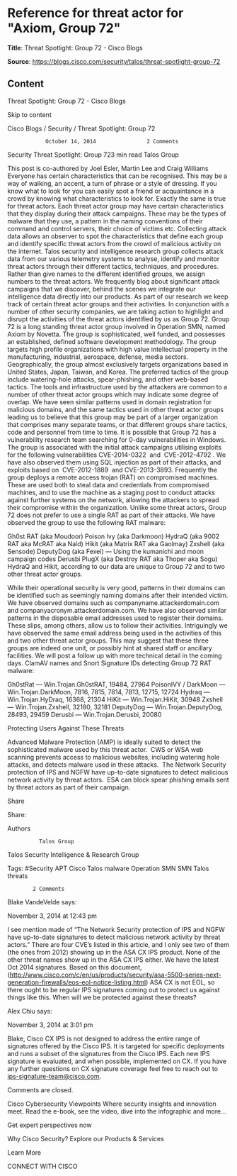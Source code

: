 # Reference for threat actor for "Axiom, Group 72"

**Title**: Threat Spotlight: Group 72 - Cisco Blogs

**Source**: https://blogs.cisco.com/security/talos/threat-spotlight-group-72

## Content
















Threat Spotlight: Group 72 - Cisco Blogs



























































Skip to content





Cisco Blogs / Security / Threat Spotlight: Group 72






				October 14, 2014				2 Comments










Security
Threat Spotlight: Group 723 min read  Talos Group 

 

This post is co-authored by Joel Esler, Martin Lee and Craig Williams
Everyone has certain characteristics that can be recognised. This may be a way of walking, an accent, a turn of phrase or a style of dressing. If you know what to look for you can easily spot a friend or acquaintance in a crowd by knowing what characteristics to look for. Exactly the same is true for threat actors.
Each threat actor group may have certain characteristics that they display during their attack campaigns. These may be the types of malware that they use, a pattern in the naming conventions of their command and control servers, their choice of victims etc. Collecting attack data allows an observer to spot the characteristics that define each group and identify specific threat actors from the crowd of malicious activity on the internet.
Talos security and intelligence research group collects attack data from our various telemetry systems to analyse, identify and monitor threat actors through their different tactics, techniques, and procedures. Rather than give names to the different identified groups, we assign numbers to the threat actors. We frequently blog about significant attack campaigns that we discover, behind the scenes we integrate our intelligence data directly into our products. As part of our research we keep track of certain threat actor groups and their activities. In conjunction with a number of other security companies, we are taking action to highlight and disrupt the activities of the threat actors identified by us as Group 72.
Group 72 is a long standing threat actor group involved in Operation SMN, named Axiom by Novetta. The group is sophisticated, well funded, and possesses an established, defined software development methodology. The group targets high profile organizations with high value intellectual property in the manufacturing, industrial, aerospace, defense, media sectors. Geographically, the group almost exclusively targets organizations based in United States, Japan, Taiwan, and Korea. The preferred tactics of the group include watering-hole attacks, spear-phishing, and other web-based tactics.
The tools and infrastructure used by the attackers are common to a number of other threat actor groups which may indicate some degree of overlap. We have seen similar patterns used in domain registration for malicious domains, and the same tactics used in other threat actor groups leading us to believe that this group may be part of a larger organization that comprises many separate teams, or that different groups share tactics, code and personnel from time to time.
It is possible that Group 72 has a vulnerability research team searching for 0-day vulnerabilities in Windows. The group is associated with the initial attack campaigns utilising exploits for the following vulnerabilities CVE-2014-0322  and  CVE-2012-4792 . We have also observed them using SQL injection as part of their attacks, and exploits based on  CVE-2012-1889  and CVE-2013-3893.
Frequently the group deploys a remote access trojan (RAT) on compromised machines. These are used both to steal data and credentials from compromised machines, and to use the machine as a staging post to conduct attacks against further systems on the network, allowing the attackers to spread their compromise within the organization. Unlike some threat actors, Group 72 does not prefer to use a single RAT as part of their attacks. We have observed the group to use the following RAT malware:

Gh0st RAT (aka Moudoor)
Poison Ivy (aka Darkmoon)
HydraQ (aka 9002 RAT aka McRAT aka Naid)
Hikit (aka Matrix RAT aka Gaolmay)
Zxshell (aka Sensode)
DeputyDog (aka Fexel) — Using the kumanichi and moon campaign codes
Derusbi
PlugX (aka Destroy RAT aka Thoper aka Sogu)
HydraQ and Hikit, according to our data are unique to Group 72 and to two other threat actor groups.

While their operational security is very good, patterns in their domains can be identified such as seemingly naming domains after their intended victim. We have observed domains such as companyname.attackerdomain.com and companyacronym.attackerdomain.com. We have also observed similar patterns in the disposable email addresses used to register their domains. These slips, among others, allow us to follow their activities. Intriguingly we have observed the same email address being used in the activities of this and two other threat actor groups. This may suggest that these three groups are indeed one unit, or possibly hint at shared staff or ancillary facilities.
We will post a follow up with more technical detail in the coming days.
ClamAV names and Snort Signature IDs detecting Group 72 RAT malware:

Gh0stRat — Win.Trojan.Gh0stRAT, 19484, 27964
PoisonIVY / DarkMoon — Win.Trojan.DarkMoon, 7816, 7815, 7814, 7813, 12715, 12724
Hydraq — Win.Trojan.HyDraq, 16368, 21304
HiKit — Win.Trojan.HiKit, 30948
Zxshell — Win.Trojan.Zxshell, 32180, 32181
DeputyDog — Win.Trojan.DeputyDog, 28493, 29459
Derusbi — Win.Trojan.Derusbi, 20080

Protecting Users Against These Threats
 

Advanced Malware Protection (AMP) is ideally suited to detect the sophisticated malware used by this threat actor.
 CWS or WSA web scanning prevents access to malicious websites, including watering hole attacks, and detects malware used in these attacks.
 The Network Security protection of IPS and NGFW have up-to-date signatures to detect malicious network activity by threat actors.
 ESA can block spear phishing emails sent by threat actors as part of their campaign.

Share


 














  





Share:



 














  







Authors









			  Talos Group

Talos Security Intelligence & Research Group 









Tags: #Security APT Cisco Talos malware Operation SMN SMN Talos threats  


			2 Comments		





 Blake VandeVelde says: 

November 3, 2014 at 12:43 pm 


I see mention made of “The Network Security protection of IPS and NGFW have up-to-date signatures to detect malicious network activity by threat actors.”  There are four CVE’s listed in this article, and I only see two of them (the ones from 2012) showing up in the ASA CX IPS product.  None of the other threat names show up in the ASA CX IPS either.  We have the latest Oct 2014 signatures.
Based on this document, (http://www.cisco.com/c/en/us/products/security/asa-5500-series-next-generation-firewalls/eos-eol-notice-listing.html) ASA CX is not EOL, so there ought to be regular IPS signatures coming out to protect us against things like this.  When will we be protected against these threats?







 Alex Chiu says: 

November 3, 2014 at 3:01 pm 


Blake,
Cisco CX IPS is not designed to address the entire range of signatures offered by the Cisco IPS. It is targeted for specific deployments and runs a subset of the signatures from the Cisco IPS. Each new IPS signature is evaluated, and when possible, implemented on CX. 
If you have any further questions on CX signature coverage feel free to reach out to ips-signature-team@cisco.com.




Comments are closed.








 

Cisco Cybersecurity Viewpoints
Where security insights and innovation meet. Read the e-book, see the video, dive into the infographic and more...
 



Get expert perspectives now

 

 
 




 

Why Cisco Security?
Explore our Products & Services
 



Learn More

 

 
 





 CONNECT WITH CISCO 

 
 
 
 
 




 








